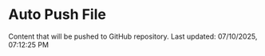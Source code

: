 # Auto Push File

Content that will be pushed to GitHub repository.
Last updated: 07/10/2025, 07:12:25 PM